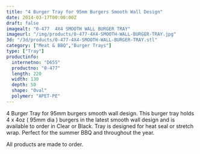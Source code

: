 ```yaml
---
title: "4 Burger Tray for 95mm Burgers Smooth Wall Design"
date: 2014-03-17T00:00:00Z
draft: false
imagealt: "0-477  4X4 SMOOTH WALL BURGER TRAY"
imageurl: "/img/products/0-477-4X4-SMOOTH-WALL-BURGER-TRAY.jpg"
3d: "/3d/products/0-477-4X4-SMOOTH-WALL-BURGER-TRAY.stl"
category: ["Meat & BBQ","Burger Trays"]
type: ["Tray"]
productinfo:
  internetno: "D655"
  productno: "0-477"
  length: 220
  width: 130
  depth: 50
  shape: "Oval"
  polymer: "APET-PE"
---
```

4 Burger Tray for 95mm burgers smooth wall design. This burger tray holds 4 x 4oz ( 95mm dia ) burgers in the latest smooth wall design and is available to order in Clear or Black. Tray is designed for heat seal or stretch wrap. Perfect for the summer BBQ and throughout the year.

All products are made to order.